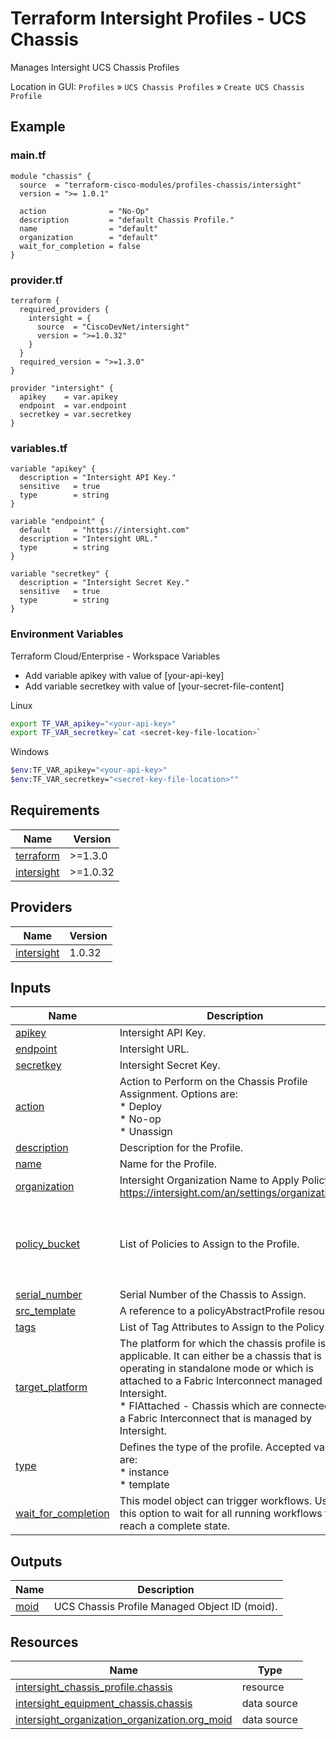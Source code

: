 <!-- BEGIN_TF_DOCS -->
# Terraform Intersight Profiles - UCS Chassis
Manages Intersight UCS Chassis Profiles

Location in GUI:
`Profiles` » `UCS Chassis Profiles` » `Create UCS Chassis Profile`

## Example

### main.tf
```hcl
module "chassis" {
  source  = "terraform-cisco-modules/profiles-chassis/intersight"
  version = ">= 1.0.1"

  action              = "No-Op"
  description         = "default Chassis Profile."
  name                = "default"
  organization        = "default"
  wait_for_completion = false
}

```

### provider.tf
```hcl
terraform {
  required_providers {
    intersight = {
      source  = "CiscoDevNet/intersight"
      version = ">=1.0.32"
    }
  }
  required_version = ">=1.3.0"
}

provider "intersight" {
  apikey    = var.apikey
  endpoint  = var.endpoint
  secretkey = var.secretkey
}
```

### variables.tf
```hcl
variable "apikey" {
  description = "Intersight API Key."
  sensitive   = true
  type        = string
}

variable "endpoint" {
  default     = "https://intersight.com"
  description = "Intersight URL."
  type        = string
}

variable "secretkey" {
  description = "Intersight Secret Key."
  sensitive   = true
  type        = string
}
```

### Environment Variables

Terraform Cloud/Enterprise - Workspace Variables
- Add variable apikey with value of [your-api-key]
- Add variable secretkey with value of [your-secret-file-content]

Linux
```bash
export TF_VAR_apikey="<your-api-key>"
export TF_VAR_secretkey=`cat <secret-key-file-location>`
```

Windows
```bash
$env:TF_VAR_apikey="<your-api-key>"
$env:TF_VAR_secretkey="<secret-key-file-location>""
```


## Requirements

| Name | Version |
|------|---------|
| <a name="requirement_terraform"></a> [terraform](#requirement\_terraform) | >=1.3.0 |
| <a name="requirement_intersight"></a> [intersight](#requirement\_intersight) | >=1.0.32 |
## Providers

| Name | Version |
|------|---------|
| <a name="provider_intersight"></a> [intersight](#provider\_intersight) | 1.0.32 |
## Inputs

| Name | Description | Type | Default | Required |
|------|-------------|------|---------|:--------:|
| <a name="input_apikey"></a> [apikey](#input\_apikey) | Intersight API Key. | `string` | n/a | yes |
| <a name="input_endpoint"></a> [endpoint](#input\_endpoint) | Intersight URL. | `string` | `"https://intersight.com"` | no |
| <a name="input_secretkey"></a> [secretkey](#input\_secretkey) | Intersight Secret Key. | `string` | n/a | yes |
| <a name="input_action"></a> [action](#input\_action) | Action to Perform on the Chassis Profile Assignment.  Options are:<br>* Deploy<br>* No-op<br>* Unassign | `string` | `"No-op"` | no |
| <a name="input_description"></a> [description](#input\_description) | Description for the Profile. | `string` | `""` | no |
| <a name="input_name"></a> [name](#input\_name) | Name for the Profile. | `string` | `"default"` | no |
| <a name="input_organization"></a> [organization](#input\_organization) | Intersight Organization Name to Apply Policy to.  https://intersight.com/an/settings/organizations/. | `string` | `"default"` | no |
| <a name="input_policy_bucket"></a> [policy\_bucket](#input\_policy\_bucket) | List of Policies to Assign to the Profile. | <pre>list(object(<br>    {<br>      moid        = string<br>      object_type = string<br>    }<br>  ))</pre> | `[]` | no |
| <a name="input_serial_number"></a> [serial\_number](#input\_serial\_number) | Serial Number of the Chassis to Assign. | `string` | `""` | no |
| <a name="input_src_template"></a> [src\_template](#input\_src\_template) | A reference to a policyAbstractProfile resource.. | `string` | `""` | no |
| <a name="input_tags"></a> [tags](#input\_tags) | List of Tag Attributes to Assign to the Policy. | `list(map(string))` | `[]` | no |
| <a name="input_target_platform"></a> [target\_platform](#input\_target\_platform) | The platform for which the chassis profile is applicable. It can either be a chassis that is operating in standalone mode or which is attached to a Fabric Interconnect managed by Intersight.<br>* FIAttached - Chassis which are connected to a Fabric Interconnect that is managed by Intersight. | `string` | `"FIAttached"` | no |
| <a name="input_type"></a> [type](#input\_type) | Defines the type of the profile. Accepted values are:<br>* instance<br>* template | `string` | `"instance"` | no |
| <a name="input_wait_for_completion"></a> [wait\_for\_completion](#input\_wait\_for\_completion) | This model object can trigger workflows. Use this option to wait for all running workflows to reach a complete state. | `bool` | `false` | no |
## Outputs

| Name | Description |
|------|-------------|
| <a name="output_moid"></a> [moid](#output\_moid) | UCS Chassis Profile Managed Object ID (moid). |
## Resources

| Name | Type |
|------|------|
| [intersight_chassis_profile.chassis](https://registry.terraform.io/providers/CiscoDevNet/intersight/latest/docs/resources/chassis_profile) | resource |
| [intersight_equipment_chassis.chassis](https://registry.terraform.io/providers/CiscoDevNet/intersight/latest/docs/data-sources/equipment_chassis) | data source |
| [intersight_organization_organization.org_moid](https://registry.terraform.io/providers/CiscoDevNet/intersight/latest/docs/data-sources/organization_organization) | data source |
<!-- END_TF_DOCS -->